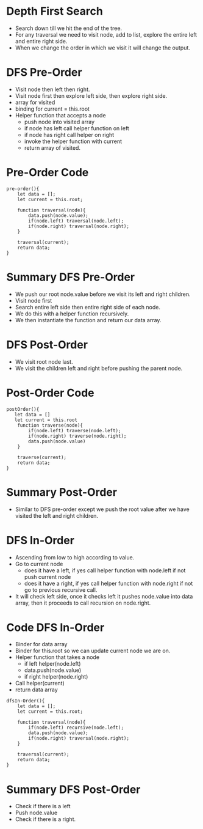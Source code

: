 # Depth First Search
- Search down till we hit the end of the tree.
- For any traversal we need to visit node, add to list, explore the entire left and entire right side.
- When we change the order in which we visit it will change the output. 

# DFS Pre-Order
- Visit node then left then right.
- Visit node first then explore left side, then explore right side.
- array for visited
- binding for current = this.root
- Helper function that accepts a node
    - push node into visited array
    - if node has left call helper function on left
    - if node has right call helper on right
    - invoke the helper function with current
    - return array of visited.


# Pre-Order Code
```
pre-order(){
    let data = [];
    let current = this.root;

    function traversal(node){
        data.push(node.value);
        if(node.left) traversal(node.left);
        if(node.right) traversal(node.right);
    }

    traversal(current);
    return data;
}
```

# Summary DFS Pre-Order
- We push our root node.value before we visit its left and right children.
- Visit node first
- Search entire left side then entire right side of each node.
- We do this with a helper function recursively.
- We then instantiate the function and return our data array.

# DFS Post-Order
- We visit root node last.
- We visit the children left and right before pushing the parent node.

# Post-Order Code
```
postOrder(){
   let data = []
   let current = this.root
    function traverse(node){
        if(node.left) traverse(node.left);
        if(node.right) traverse(node.right);
        data.push(node.value)
    }

    traverse(current);
    return data;
}
```

# Summary Post-Order
- Similar to DFS pre-order except we push the root value after we have visited the left and right children.

# DFS In-Order
- Ascending from low to high according to value.
- Go to current node
    - does it have a left, if yes call helper function with node.left if not push current node
    - does it have a right, if yes call helper function with node.right if not go to previous recursive call.
- It will check left side, once it checks left it pushes node.value into data array, then it proceeds to call recursion on node.right. 

# Code DFS In-Order
- Binder for data array
- Binder for this.root so we can update current node we are on.
- Helper function that takes a node
    - if left helper(node.left)
    - data.push(node.value)
    - if right helper(node.right)
- Call helper(current)
- return data array

```
dfsIn-Order(){
    let data = [];
    let current = this.root;

    function traversal(node){
        if(node.left) recursive(node.left);
        data.push(node.value);
        if(node.right) traversal(node.right);
    }

    traversal(current);
    return data;
}
```

# Summary DFS Post-Order
- Check if there is a left
- Push node.value
- Check if there is a right.